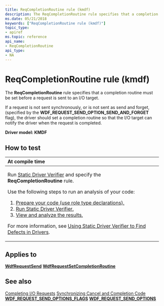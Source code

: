 ```yaml
---
title: ReqCompletionRoutine rule (kmdf)
description: The ReqCompletionRoutine rule specifies that a completion routine must be set before a request is sent to an I/O target.
ms.date: 05/21/2018
keywords: ["ReqCompletionRoutine rule (kmdf)"]
topic_type:
- apiref
ms.topic: reference
api_name:
- ReqCompletionRoutine
api_type:
- NA
---
```


# ReqCompletionRoutine rule (kmdf)


The **ReqCompletionRoutine** rule specifies that a completion routine must be set before a request is sent to an I/O target.

If a request is not sent synchronously, or is not sent as send and forget, (specified by the **WDF\_REQUEST\_SEND\_OPTION\_SEND\_AND\_FORGET** flag), the driver should set a completion routine so that the I/O target can notify the driver when the request is completed.

**Driver model: KMDF**

## How to test

<table>
<colgroup>
<col width="100%" />
</colgroup>
<thead>
<tr class="header">
<th align="left">At compile time</th>
</tr>
</thead>
<tbody>
<tr class="odd">
<td align="left"><p>Run <a href="/windows-hardware/drivers/devtest/static-driver-verifier" data-raw-source="[Static Driver Verifier](./static-driver-verifier.md)">Static Driver Verifier</a> and specify the <strong>ReqCompletionRoutine</strong> rule.</p>
Use the following steps to run an analysis of your code:
<ol>
<li><a href="/windows-hardware/drivers/devtest/using-static-driver-verifier-to-find-defects-in-drivers#preparing-your-source-code" data-raw-source="[Prepare your code (use role type declarations).](./using-static-driver-verifier-to-find-defects-in-drivers.md#preparing-your-source-code)">Prepare your code (use role type declarations).</a></li>
<li><a href="/windows-hardware/drivers/devtest/using-static-driver-verifier-to-find-defects-in-drivers#running-static-driver-verifier" data-raw-source="[Run Static Driver Verifier.](./using-static-driver-verifier-to-find-defects-in-drivers.md#running-static-driver-verifier)">Run Static Driver Verifier.</a></li>
<li><a href="/windows-hardware/drivers/devtest/using-static-driver-verifier-to-find-defects-in-drivers#viewing-and-analyzing-the-results" data-raw-source="[View and analyze the results.](./using-static-driver-verifier-to-find-defects-in-drivers.md#viewing-and-analyzing-the-results)">View and analyze the results.</a></li>
</ol>
<p>For more information, see <a href="/windows-hardware/drivers/devtest/using-static-driver-verifier-to-find-defects-in-drivers" data-raw-source="[Using Static Driver Verifier to Find Defects in Drivers](./using-static-driver-verifier-to-find-defects-in-drivers.md)">Using Static Driver Verifier to Find Defects in Drivers</a>.</p></td>
</tr>
</tbody>
</table>

## Applies to

[**WdfRequestSend**](/windows-hardware/drivers/ddi/wdfrequest/nf-wdfrequest-wdfrequestsend)
[**WdfRequestSetCompletionRoutine**](/windows-hardware/drivers/ddi/wdfrequest/nf-wdfrequest-wdfrequestsetcompletionroutine)
## See also

[Completing I/O Requests](../wdf/completing-i-o-requests.md)
[Synchronizing Cancel and Completion Code](../wdf/synchronizing-cancel-and-completion-code.md)
[**WDF\_REQUEST\_SEND\_OPTIONS\_FLAGS**](/windows-hardware/drivers/ddi/wdfrequest/ne-wdfrequest-_wdf_request_send_options_flags)
[**WDF\_REQUEST\_SEND\_OPTIONS**](/windows-hardware/drivers/ddi/wdfrequest/ns-wdfrequest-_wdf_request_send_options)

